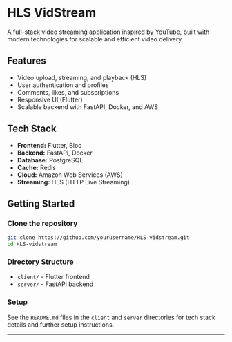 # HLS VidStream

A full-stack video streaming application inspired by YouTube, built with modern technologies for scalable and efficient video delivery.

## Features

- Video upload, streaming, and playback (HLS)
- User authentication and profiles
- Comments, likes, and subscriptions
- Responsive UI (Flutter)
- Scalable backend with FastAPI, Docker, and AWS

## Tech Stack

- **Frontend:** Flutter, Bloc
- **Backend:** FastAPI, Docker
- **Database:** PostgreSQL
- **Cache:** Redis
- **Cloud:** Amazon Web Services (AWS)
- **Streaming:** HLS (HTTP Live Streaming)

## Getting Started

### Clone the repository

```bash
git clone https://github.com/yourusername/HLS-vidstream.git
cd HLS-vidstream
```

### Directory Structure

- `client/` - Flutter frontend
- `server/` - FastAPI backend

### Setup

See the `README.md` files in the `client` and `server` directories for tech stack details and further setup instructions.

---
